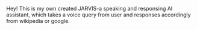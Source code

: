 Hey! This is my own created JARVIS-a speaking and responsing AI assistant, which takes a voice query from user and responses accordingly from wikipedia or google. 
